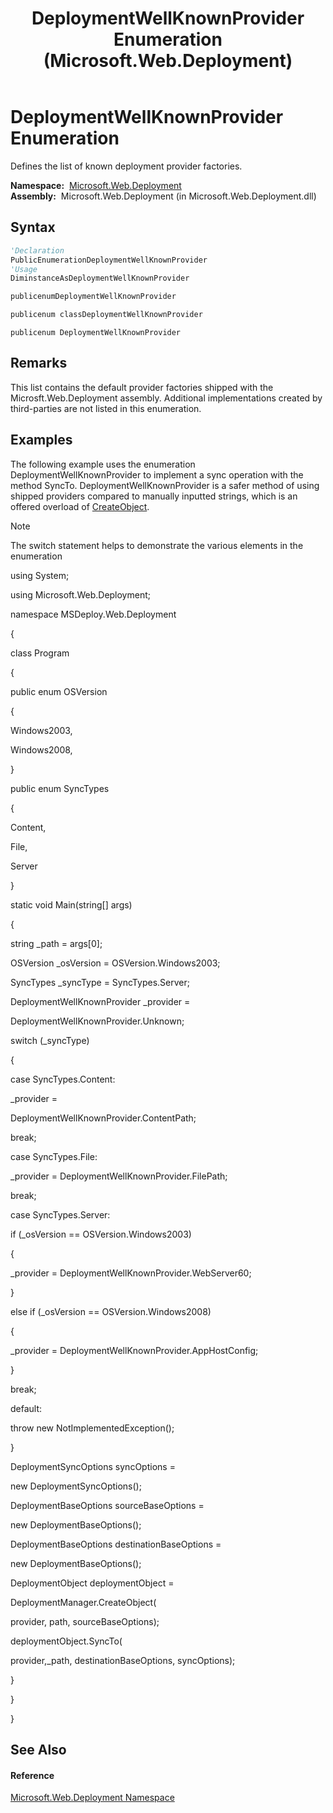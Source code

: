 ﻿---
title: DeploymentWellKnownProvider Enumeration (Microsoft.Web.Deployment)
TOCTitle: DeploymentWellKnownProvider Enumeration
ms:assetid: T:Microsoft.Web.Deployment.DeploymentWellKnownProvider
ms:mtpsurl: https://msdn.microsoft.com/en-us/library/microsoft.web.deployment.deploymentwellknownprovider(v=VS.90)
ms:contentKeyID: 20209278
ms.date: 05/02/2012
mtps_version: v=VS.90
f1_keywords:
- Microsoft.Web.Deployment.DeploymentWellKnownProvider.WebServer60
- Microsoft.Web.Deployment.DeploymentWellKnownProvider.GacAssembly
- Microsoft.Web.Deployment.DeploymentWellKnownProvider.ContentPath
- Microsoft.Web.Deployment.DeploymentWellKnownProvider.Package
- Microsoft.Web.Deployment.DeploymentWellKnownProvider.ArchiveDir
- Microsoft.Web.Deployment.DeploymentWellKnownProvider.RootWebConfig32
- Microsoft.Web.Deployment.DeploymentWellKnownProvider.DBMySql
- Microsoft.Web.Deployment.DeploymentWellKnownProvider.MachineConfig32
- Microsoft.Web.Deployment.DeploymentWellKnownProvider.AppHostSchema
- Microsoft.Web.Deployment.DeploymentWellKnownProvider.WebServer
- Microsoft.Web.Deployment.DeploymentWellKnownProvider.Auto
- Microsoft.Web.Deployment.DeploymentWellKnownProvider.RegValue
- Microsoft.Web.Deployment.DeploymentWellKnownProvider
- Microsoft.Web.Deployment.DeploymentWellKnownProvider.Unknown
- Microsoft.Web.Deployment.DeploymentWellKnownProvider.AppHostConfig
- Microsoft.Web.Deployment.DeploymentWellKnownProvider.MachineConfig64
- Microsoft.Web.Deployment.DeploymentWellKnownProvider.RootWebConfig64
- Microsoft.Web.Deployment.DeploymentWellKnownProvider.Manifest
- Microsoft.Web.Deployment.DeploymentWellKnownProvider.MetaKey
- Microsoft.Web.Deployment.DeploymentWellKnownProvider.RegKey
- Microsoft.Web.Deployment.DeploymentWellKnownProvider.DBFullSql
- Microsoft.Web.Deployment.DeploymentWellKnownProvider.DirPath
- Microsoft.Web.Deployment.DeploymentWellKnownProvider.SetAcl
- Microsoft.Web.Deployment.DeploymentWellKnownProvider.FilePath
- Microsoft.Web.Deployment.DeploymentWellKnownProvider.AppPoolConfig
- Microsoft.Web.Deployment.DeploymentWellKnownProvider.Cert
- Microsoft.Web.Deployment.DeploymentWellKnownProvider.ComObject32
- Microsoft.Web.Deployment.DeploymentWellKnownProvider.CreateApp
- Microsoft.Web.Deployment.DeploymentWellKnownProvider.RunCommand
- Microsoft.Web.Deployment.DeploymentWellKnownProvider.IisApp
- Microsoft.Web.Deployment.DeploymentWellKnownProvider.ComObject64
- Microsoft.Web.Deployment.DeploymentWellKnownProvider.RecycleApp
dev_langs:
- CSharp
- JScript
- VB
- c++
api_location:
- Microsoft.Web.Deployment.dll
api_name:
- Microsoft.Web.Deployment.DeploymentWellKnownProvider
- Microsoft.Web.Deployment.DeploymentWellKnownProvider.AppHostConfig
- Microsoft.Web.Deployment.DeploymentWellKnownProvider.AppHostSchema
- Microsoft.Web.Deployment.DeploymentWellKnownProvider.AppPoolConfig
- Microsoft.Web.Deployment.DeploymentWellKnownProvider.ArchiveDir
- Microsoft.Web.Deployment.DeploymentWellKnownProvider.Auto
- Microsoft.Web.Deployment.DeploymentWellKnownProvider.Cert
- Microsoft.Web.Deployment.DeploymentWellKnownProvider.COMObject32
- Microsoft.Web.Deployment.DeploymentWellKnownProvider.COMObject64
- Microsoft.Web.Deployment.DeploymentWellKnownProvider.ContentPath
- Microsoft.Web.Deployment.DeploymentWellKnownProvider.DBFullSql
- Microsoft.Web.Deployment.DeploymentWellKnownProvider.DBMySql
- Microsoft.Web.Deployment.DeploymentWellKnownProvider.DirPath
- Microsoft.Web.Deployment.DeploymentWellKnownProvider.FilePath
- Microsoft.Web.Deployment.DeploymentWellKnownProvider.GacAssembly
- Microsoft.Web.Deployment.DeploymentWellKnownProvider.IISApp
- Microsoft.Web.Deployment.DeploymentWellKnownProvider.MachineConfig32
- Microsoft.Web.Deployment.DeploymentWellKnownProvider.MachineConfig64
- Microsoft.Web.Deployment.DeploymentWellKnownProvider.Manifest
- Microsoft.Web.Deployment.DeploymentWellKnownProvider.MetaKey
- Microsoft.Web.Deployment.DeploymentWellKnownProvider.Package
- Microsoft.Web.Deployment.DeploymentWellKnownProvider.RegKey
- Microsoft.Web.Deployment.DeploymentWellKnownProvider.RegValue
- Microsoft.Web.Deployment.DeploymentWellKnownProvider.RootWebConfig32
- Microsoft.Web.Deployment.DeploymentWellKnownProvider.RootWebConfig64
- Microsoft.Web.Deployment.DeploymentWellKnownProvider.SetAcl
- Microsoft.Web.Deployment.DeploymentWellKnownProvider.Unknown
- Microsoft.Web.Deployment.DeploymentWellKnownProvider.WebServer
- Microsoft.Web.Deployment.DeploymentWellKnownProvider.WebServer60
- Microsoft.Web.Deployment.DeploymentWellKnownProvider.CreateApp
- Microsoft.Web.Deployment.DeploymentWellKnownProvider.RecycleApp
- Microsoft.Web.Deployment.DeploymentWellKnownProvider.RunCommand
api_type:
- Managed
topic_type:
- apiref
- kbSyntax
product_family_name: VS
ROBOTS: INDEX,FOLLOW
---

# DeploymentWellKnownProvider Enumeration

Defines the list of known deployment provider factories.

**Namespace:**  [Microsoft.Web.Deployment](microsoft-web-deployment-namespace.md)  
**Assembly:**  Microsoft.Web.Deployment (in Microsoft.Web.Deployment.dll)

## Syntax

``` vb
'Declaration
PublicEnumerationDeploymentWellKnownProvider
'Usage
DiminstanceAsDeploymentWellKnownProvider
```

``` csharp
publicenumDeploymentWellKnownProvider
```

``` c++
publicenum classDeploymentWellKnownProvider
```

``` jscript
publicenum DeploymentWellKnownProvider
```

## Remarks

This list contains the default provider factories shipped with the Microsft.Web.Deployment assembly. Additional implementations created by third-parties are not listed in this enumeration.

## Examples

The following example uses the enumeration DeploymentWellKnownProvider to implement a sync operation with the method SyncTo. DeploymentWellKnownProvider is a safer method of using shipped providers compared to manually inputted strings, which is an offered overload of [CreateObject](deploymentmanager-createobject-method-microsoft-web-deployment.md).


> [!NOTE]
> <P>The switch statement helps to demonstrate the various elements in the enumeration</P>



using System;

using Microsoft.Web.Deployment;

namespace MSDeploy.Web.Deployment

{

class Program

{

public enum OSVersion

{

Windows2003,

Windows2008,

}

public enum SyncTypes

{

Content,

File,

Server

}

static void Main(string\[\] args)

{

string \_path = args\[0\];

OSVersion \_osVersion = OSVersion.Windows2003;

SyncTypes \_syncType = SyncTypes.Server;

DeploymentWellKnownProvider \_provider =

DeploymentWellKnownProvider.Unknown;

switch (\_syncType)

{

case SyncTypes.Content:

\_provider =

DeploymentWellKnownProvider.ContentPath;

break;

case SyncTypes.File:

\_provider = DeploymentWellKnownProvider.FilePath;

break;

case SyncTypes.Server:

if (\_osVersion == OSVersion.Windows2003)

{

\_provider = DeploymentWellKnownProvider.WebServer60;

}

else if (\_osVersion == OSVersion.Windows2008)

{

\_provider = DeploymentWellKnownProvider.AppHostConfig;

}

break;

default:

throw new NotImplementedException();

}

DeploymentSyncOptions syncOptions =

new DeploymentSyncOptions();

DeploymentBaseOptions sourceBaseOptions =

new DeploymentBaseOptions();

DeploymentBaseOptions destinationBaseOptions =

new DeploymentBaseOptions();

DeploymentObject deploymentObject =

DeploymentManager.CreateObject(

provider, path, sourceBaseOptions);

deploymentObject.SyncTo(

provider,\_path, destinationBaseOptions, syncOptions);

}

}

}

## See Also

#### Reference

[Microsoft.Web.Deployment Namespace](microsoft-web-deployment-namespace.md)


